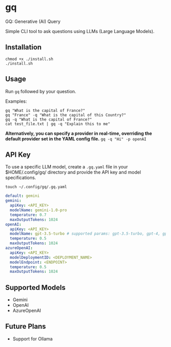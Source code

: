# gq

GQ: Generative (AI) Query

Simple CLI tool to ask questions using LLMs (Large Language Models).

## Installation

```
chmod +x ./install.sh
./install.sh
```

## Usage

Run `gq` followed by your question.

Examples:

```
gq "What is the capital of France?"
gq "France" -q "What is the capital of this Country?"
gq -q "What is the capital of France?"
cat test_file.txt | gq -q "Explain this to me" 
```
**Alternatively, you can specify a provider in real-time, overriding the default provider set in the YAML config file.**
```gq -q "Hi" -p openAI```


## API Key

To use a specific LLM model, create a `.gq.yaml` file in your $HOME/.config/gq/ directory and provide the API key and model specifications.

`touch ~/.config/gq/.gq.yaml`

```yaml
default: gemini
gemini:
  apiKey: <API_KEY>
  modelName: gemini-1.0-pro
  temperature: 0.7
  maxOutputTokens: 1024
openAI:
  apiKey: <API_KEY>
  modelName: gpt-3.5-turbo # supported params: gpt-3.5-turbo, gpt-4, gpt-4-turbo
  temperature: 0.5
  maxOutputTokens: 1024
azureOpenAI:
  apiKey: <API_KEY>
  modelDeploymentID: <DEPLOYMENT_NAME>
  modelEndpoint: <ENDPOINT>
  temperature: 0.5
  maxOutputTokens: 1024
```

## Supported Models

- Gemini
- OpenAI
- AzureOpenAI

## Future Plans

- Support for Ollama
